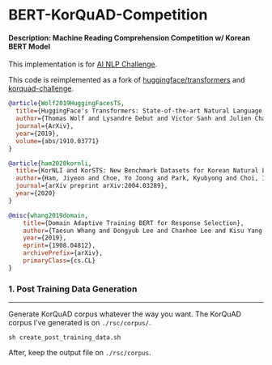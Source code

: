 # BERT-KorQuAD-Competition
#### Description: Machine Reading Comprehension Competition w/ Korean BERT Model

This implementation is for [AI NLP Challenge](https://challenge.enliple.com/?fbclid=IwAR2X5gqDqffUHzooGjYha1dzrxG3wsIs6qxd2naMqc6BIXwtCz7zgYqFUlk).

This code is reimplemented as a fork of [huggingface/transformers](https://github.com/huggingface/transformers) and [korquad-challenge](https://github.com/enlipleai/korquad-challenge).

```bibtex
@article{Wolf2019HuggingFacesTS,
  title={HuggingFace's Transformers: State-of-the-art Natural Language Processing},
  author={Thomas Wolf and Lysandre Debut and Victor Sanh and Julien Chaumond and Clement Delangue and Anthony Moi and Pierric Cistac and Tim Rault and R'emi Louf and Morgan Funtowicz and Jamie Brew},
  journal={ArXiv},
  year={2019},
  volume={abs/1910.03771}
}
```

```bibtex
@article{ham2020kornli,
  title={KorNLI and KorSTS: New Benchmark Datasets for Korean Natural Language Understanding},
  author={Ham, Jiyeon and Choe, Yo Joong and Park, Kyubyong and Choi, Ilji and Soh, Hyungjoon},
  journal={arXiv preprint arXiv:2004.03289},
  year={2020}
}
```

```bibtex
@misc{whang2019domain,
    title={Domain Adaptive Training BERT for Response Selection},
    author={Taesun Whang and Dongyub Lee and Chanhee Lee and Kisu Yang and Dongsuk Oh and HeuiSeok Lim},
    year={2019},
    eprint={1908.04812},
    archivePrefix={arXiv},
    primaryClass={cs.CL}
}
```


### 1. Post Training Data Generation 
--------

Generate KorQuAD corpus whatever the way you want. The KorQuAD corpus I've generated is on `./rsc/corpus/`.

```shellscript
sh create_post_training_data.sh
```
After, keep the output file on `./rsc/corpus`.
